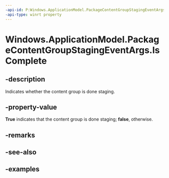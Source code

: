 ```yaml
---
-api-id: P:Windows.ApplicationModel.PackageContentGroupStagingEventArgs.IsComplete
-api-type: winrt property
---
```


<!-- Property syntax.
public bool IsComplete { get; }
-->

# Windows.ApplicationModel.PackageContentGroupStagingEventArgs.IsComplete

## -description
Indicates whether the content group is done staging.

## -property-value
**True** indicates that the content group is done staging; **false**, otherwise.

## -remarks

## -see-also

## -examples
